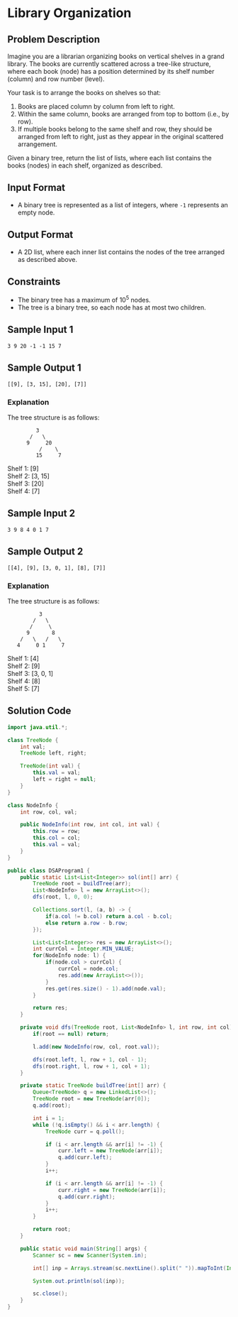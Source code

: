 # Library Organization

## Problem Description

Imagine you are a librarian organizing books on vertical shelves in a grand library. The books are currently scattered across a tree-like structure, where each book (node) has a position determined by its shelf number (column) and row number (level).

Your task is to arrange the books on shelves so that:
1. Books are placed column by column from left to right.
2. Within the same column, books are arranged from top to bottom (i.e., by row).
3. If multiple books belong to the same shelf and row, they should be arranged from left to right, just as they appear in the original scattered arrangement.

Given a binary tree, return the list of lists, where each list contains the books (nodes) in each shelf, organized as described.

## Input Format
- A binary tree is represented as a list of integers, where `-1` represents an empty node.

## Output Format
- A 2D list, where each inner list contains the nodes of the tree arranged as described above.

## Constraints
- The binary tree has a maximum of $10^5$ nodes.
- The tree is a binary tree, so each node has at most two children.

## Sample Input 1  
```
3 9 20 -1 -1 15 7
```

## Sample Output 1  
```
[[9], [3, 15], [20], [7]]
```

### Explanation  
The tree structure is as follows:
```
         3
       /   \
      9     20
          /    \
         15     7
```
Shelf 1: [9]  
Shelf 2: [3, 15]  
Shelf 3: [20]  
Shelf 4: [7]

## Sample Input 2  
```
3 9 8 4 0 1 7
```

## Sample Output 2  
```
[[4], [9], [3, 0, 1], [8], [7]]
```

### Explanation  
The tree structure is as follows:
```
          3  
        /   \
       /     \
      9       8
    /   \   /   \
   4     0 1     7
```
Shelf 1: [4]  
Shelf 2: [9]  
Shelf 3: [3, 0, 1]  
Shelf 4: [8]  
Shelf 5: [7]

## Solution Code  

```java
import java.util.*;

class TreeNode {
    int val;
    TreeNode left, right;

    TreeNode(int val) {
        this.val = val;
        left = right = null;
    }
}

class NodeInfo {
    int row, col, val;

    public NodeInfo(int row, int col, int val) {
        this.row = row;
        this.col = col;
        this.val = val;
    }
}

public class DSAProgram1 {
    public static List<List<Integer>> sol(int[] arr) {
        TreeNode root = buildTree(arr);
        List<NodeInfo> l = new ArrayList<>();
        dfs(root, l, 0, 0);

        Collections.sort(l, (a, b) -> {
            if(a.col != b.col) return a.col - b.col;
            else return a.row - b.row;
        });

        List<List<Integer>> res = new ArrayList<>();
        int currCol = Integer.MIN_VALUE;
        for(NodeInfo node: l) {
            if(node.col > currCol) {
                currCol = node.col;
                res.add(new ArrayList<>());
            }
            res.get(res.size() - 1).add(node.val);
        }

        return res;
    }

    private void dfs(TreeNode root, List<NodeInfo> l, int row, int col) {
        if(root == null) return;

        l.add(new NodeInfo(row, col, root.val));

        dfs(root.left, l, row + 1, col - 1);
        dfs(root.right, l, row + 1, col + 1);
    }

    private static TreeNode buildTree(int[] arr) {
        Queue<TreeNode> q = new LinkedList<>();
        TreeNode root = new TreeNode(arr[0]);
        q.add(root);

        int i = 1;
        while (!q.isEmpty() && i < arr.length) {
            TreeNode curr = q.poll();

            if (i < arr.length && arr[i] != -1) {
                curr.left = new TreeNode(arr[i]);
                q.add(curr.left);
            }
            i++;

            if (i < arr.length && arr[i] != -1) {
                curr.right = new TreeNode(arr[i]);
                q.add(curr.right);
            }
            i++;
        }

        return root;
    }

    public static void main(String[] args) {
        Scanner sc = new Scanner(System.in);

        int[] inp = Arrays.stream(sc.nextLine().split(" ")).mapToInt(Integer::parseInt).toArray();

        System.out.println(sol(inp));

        sc.close();
    }
}
```